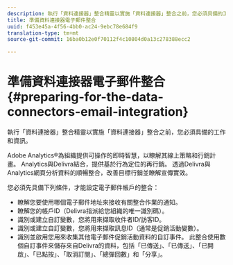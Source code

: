 ```yaml
---
description: 執行「資料連接器」整合精靈以實施「資料連接器」整合之前，您必須具備的工作和資訊。
title: 準備資料連接器電子郵件整合
uuid: f453e45a-4f56-4bb0-ac24-9ebc78e684f9
translation-type: tm+mt
source-git-commit: 16ba0b12e0f70112f4c10804d0a13c278388ecc2

---
```



# 準備資料連接器電子郵件整合{#preparing-for-the-data-connectors-email-integration}

執行「資料連接器」整合精靈以實施「資料連接器」整合之前，您必須具備的工作和資訊。

Adobe Analytics®為組織提供可操作的即時智慧，以瞭解其線上策略和行銷計畫。 Analytics與Delivra結合，提供基於行為定位的再行銷。 透過Delivra與Analytics網頁分析資料的順暢整合，改善目標行銷並瞭解宣傳實效。

您必須先具備下列條件，才能設定電子郵件帳戶的整合：

* 瞭解您要使用哪個電子郵件地址來接收有關整合作業的通知。
* 瞭解您的帳戶ID（Delivra指派給您組織的唯一識別碼）。
* 識別或建立自訂變數，您將用來擷取收件者ID/訪客ID。
* 識別或建立自訂變數，您將用來擷取訊息ID（通常是促銷活動變數）。
* 識別並啟用您用來收集其他電子郵件促銷活動資料的自訂事件。 此整合使用數個自訂事件來儲存來自Delivra的資料，包括「已傳送」、「已傳送」、「已開啟」、「已點按」、「取消訂閱」、「總彈回數」和「分享」。

